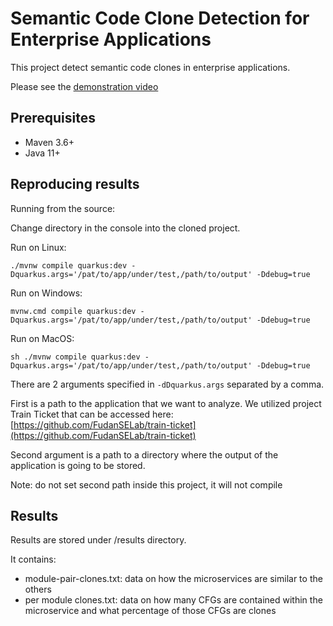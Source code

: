 # Semantic Code Clone Detection for Enterprise Applications

This project detect semantic code clones in enterprise applications.

Please see the [demonstration video](https://drive.google.com/file/d/10EKdYaOfS2NvKCKvSS-HSCxeBDl2UZjC/view?usp=sharing)

## Prerequisites

* Maven 3.6+
* Java 11+

## Reproducing results

Running from the source:

Change directory in the console into the cloned project.

Run on Linux:

```shell script
./mvnw compile quarkus:dev -Dquarkus.args='/pat/to/app/under/test,/path/to/output' -Ddebug=true
```

Run on Windows:

```shell script
mvnw.cmd compile quarkus:dev -Dquarkus.args='/pat/to/app/under/test,/path/to/output' -Ddebug=true
```

Run on MacOS:

```shell script
sh ./mvnw compile quarkus:dev -Dquarkus.args='/pat/to/app/under/test,/path/to/output' -Ddebug=true
```

There are 2 arguments specified in `-dDquarkus.args` separated by a comma. 

First is a path to the application that we want to analyze. We utilized project Train Ticket that can be accessed
here: [https://github.com/FudanSELab/train-ticket](https://github.com/FudanSELab/train-ticket)

Second argument is a path to a directory where the output of the application is going to be stored.

Note: do not set second path inside this project, it will not compile

## Results

Results are stored under /results directory.

It contains:

* module-pair-clones.txt: data on how the microservices are similar to the others
* per module clones.txt: data on how many CFGs are contained within the microservice and what percentage
  of those CFGs are clones
  
